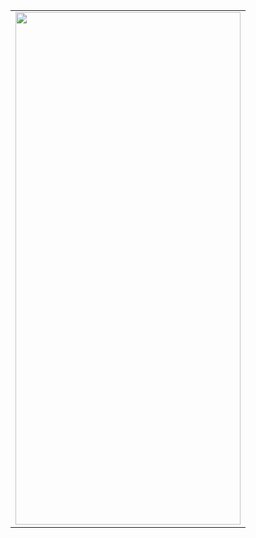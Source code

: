 <table>
  <tr>
     <td><img src="https://github.com/debz-g/SingleScreenAsthetic/assets/77199373/0560e39e-80df-48bc-a304-c9fd501182cf" width=360 height=820></td> 
  </tr>
</table>
